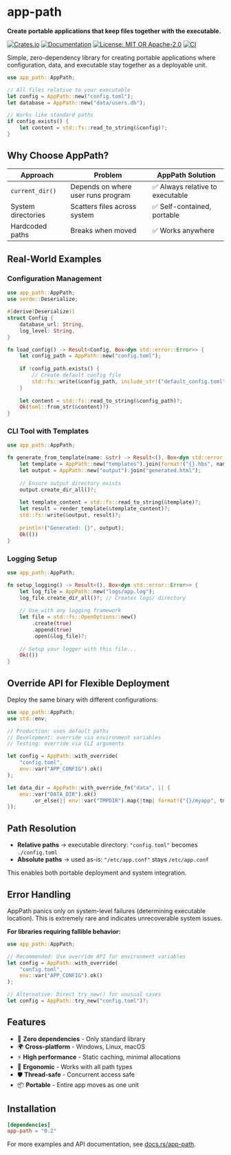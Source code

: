 # app-path

**Create portable applications that keep files together with the executable.**

[![Crates.io](https://img.shields.io/crates/v/app-path.svg)](https://crates.io/crates/app-path)
[![Documentation](https://docs.rs/app-path/badge.svg)](https://docs.rs/app-path)
[![License: MIT OR Apache-2.0](https://img.shields.io/badge/license-MIT%20OR%20Apache--2.0-blue.svg)](LICENSE-MIT)
[![CI](https://github.com/DK26/app-path-rs/workflows/CI/badge.svg)](https://github.com/DK26/app-path-rs/actions)

Simple, zero-dependency library for creating portable applications where configuration, data, and executable stay together as a deployable unit.

```rust
use app_path::AppPath;

// All files relative to your executable
let config = AppPath::new("config.toml");
let database = AppPath::new("data/users.db");

// Works like standard paths
if config.exists() {
    let content = std::fs::read_to_string(&config)?;
}
```

## Why Choose AppPath?

| Approach           | Problem                            | AppPath Solution                |
| ------------------ | ---------------------------------- | ------------------------------- |
| `current_dir()`    | Depends on where user runs program | ✅ Always relative to executable |
| System directories | Scatters files across system       | ✅ Self-contained, portable      |
| Hardcoded paths    | Breaks when moved                  | ✅ Works anywhere                |

## Real-World Examples

### Configuration Management
```rust
use app_path::AppPath;
use serde::Deserialize;

#[derive(Deserialize)]
struct Config {
    database_url: String,
    log_level: String,
}

fn load_config() -> Result<Config, Box<dyn std::error::Error>> {
    let config_path = AppPath::new("config.toml");
    
    if !config_path.exists() {
        // Create default config file
        std::fs::write(&config_path, include_str!("default_config.toml"))?;
    }
    
    let content = std::fs::read_to_string(&config_path)?;
    Ok(toml::from_str(&content)?)
}
```

### CLI Tool with Templates
```rust
use app_path::AppPath;

fn generate_from_template(name: &str) -> Result<(), Box<dyn std::error::Error>> {
    let template = AppPath::new("templates").join(format!("{}.hbs", name));
    let output = AppPath::new("output").join("generated.html");
    
    // Ensure output directory exists
    output.create_dir_all()?;
    
    let template_content = std::fs::read_to_string(&template)?;
    let result = render_template(&template_content)?;
    std::fs::write(&output, result)?;
    
    println!("Generated: {}", output);
    Ok(())
}
```

### Logging Setup
```rust
use app_path::AppPath;

fn setup_logging() -> Result<(), Box<dyn std::error::Error>> {
    let log_file = AppPath::new("logs/app.log");
    log_file.create_dir_all()?; // Creates logs/ directory
    
    // Use with any logging framework
    let file = std::fs::OpenOptions::new()
        .create(true)
        .append(true)
        .open(&log_file)?;
    
    // Setup your logger with this file...
    Ok(())
}
```

## Override API for Flexible Deployment

Deploy the same binary with different configurations:

```rust
use app_path::AppPath;
use std::env;

// Production: uses default paths
// Development: override via environment variables
// Testing: override via CLI arguments

let config = AppPath::with_override(
    "config.toml",
    env::var("APP_CONFIG").ok()
);

let data_dir = AppPath::with_override_fn("data", || {
    env::var("DATA_DIR").ok()
        .or_else(|| env::var("TMPDIR").map(|tmp| format!("{}/myapp", tmp)))
});
```

## Path Resolution

- **Relative paths** → executable directory: `"config.toml"` becomes `./config.toml`
- **Absolute paths** → used as-is: `"/etc/app.conf"` stays `/etc/app.conf`

This enables both portable deployment and system integration.

## Error Handling

AppPath panics only on system-level failures (determining executable location). This is extremely rare and indicates unrecoverable system issues.

**For libraries requiring fallible behavior:**
```rust
use app_path::AppPath;

// Recommended: Use override API for environment variables
let config = AppPath::with_override(
    "config.toml",
    env::var("APP_CONFIG").ok()
);

// Alternative: Direct try_new() for unusual cases
let config = AppPath::try_new("config.toml")?;
```

## Features

- 🚀 **Zero dependencies** - Only standard library
- 🌍 **Cross-platform** - Windows, Linux, macOS  
- ⚡ **High performance** - Static caching, minimal allocations
- 🔧 **Ergonomic** - Works with all path types
- 🛡️ **Thread-safe** - Concurrent access safe
- 📦 **Portable** - Entire app moves as one unit

## Installation

```toml
[dependencies]
app-path = "0.2"
```

For more examples and API documentation, see [docs.rs/app-path](https://docs.rs/app-path).
